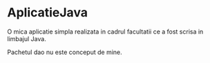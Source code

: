 # AplicatieJava
O mica aplicatie simpla realizata in cadrul facultatii ce a fost scrisa in limbajul Java.

Pachetul dao nu este conceput de mine.
